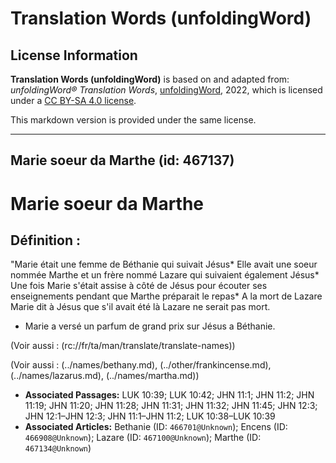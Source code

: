 # Translation Words (unfoldingWord)

## License Information

**Translation Words (unfoldingWord)** is based on and adapted from: _unfoldingWord® Translation Words_, [unfoldingWord](https://unfoldingword.org/utw), 2022, which is licensed under a [CC BY-SA 4.0 license](https://creativecommons.org/licenses/by-sa/4.0/legalcode.en).

This markdown version is provided under the same license.



--------------------------------

## Marie soeur da Marthe (id: 467137)

Marie soeur da Marthe
=====================

Définition :
------------

"Marie était une femme de Béthanie qui suivait Jésus\* Elle avait une soeur nommée Marthe et un frère nommé Lazare qui suivaient également Jésus\* Une fois Marie s'était assise à côté de Jésus pour écouter ses enseignements pendant que Marthe préparait le repas\* A la mort de Lazare Marie dit à Jésus que s'il avait été là Lazare ne serait pas mort.

* Marie a versé un parfum de grand prix sur Jésus a Béthanie.

(Voir aussi : (rc://fr/ta/man/translate/translate\-names))

(Voir aussi : (../names/bethany.md), (../other/frankincense.md), (../names/lazarus.md), (../names/martha.md))

* **Associated Passages:** LUK 10:39; LUK 10:42; JHN 11:1; JHN 11:2; JHN 11:19; JHN 11:20; JHN 11:28; JHN 11:31; JHN 11:32; JHN 11:45; JHN 12:3; JHN 12:1–JHN 12:3; JHN 11:1–JHN 11:2; LUK 10:38–LUK 10:39
* **Associated Articles:** Bethanie (ID: `466701@Unknown`); Encens (ID: `466908@Unknown`); Lazare (ID: `467100@Unknown`); Marthe (ID: `467134@Unknown`)

